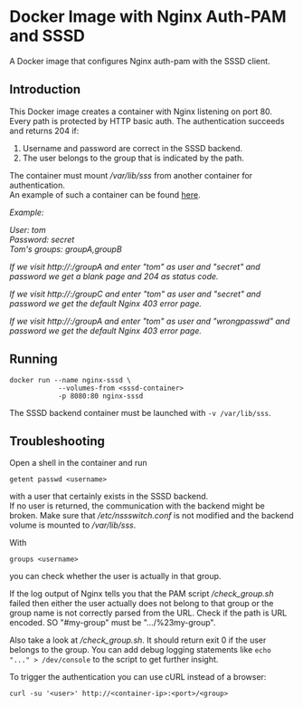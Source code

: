 # Docker Image with Nginx Auth-PAM and SSSD
A Docker image that configures Nginx auth-pam with the SSSD client.

## Introduction

This Docker image creates a container with Nginx listening on port 80. 
Every path is protected by HTTP basic auth. The authentication succeeds and returns 204 if:

1. Username and password are correct in the SSSD backend.
2. The user belongs to the group that is indicated by the path.

The container must mount */var/lib/sss* from another container for authentication.  
An example of such a container can be found [here](https://github.com/phihos/docker-sssd-krb5-ldap/).

*Example:*

*User: tom  
Password: secret  
Tom's groups: groupA,groupB*

*If we visit http://<container-ip>:<port>/groupA and enter "tom" as user and "secret" and password we get a blank page and 204 as status code.*

*If we visit http://<container-ip>:<port>/groupC and enter "tom" as user and "secret" and password we get the default Nginx 403 error page.*

*If we visit http://<container-ip>:<port>/groupA and enter "tom" as user and "wrongpasswd" and password we get the default Nginx 403 error page.*

## Running

```
docker run --name nginx-sssd \
            --volumes-from <sssd-container> 
            -p 8080:80 nginx-sssd
```

The SSSD backend container must be launched with ```-v /var/lib/sss```.

## Troubleshooting

Open a shell in the container and run

```
getent passwd <username>
```

with a user that certainly exists in the SSSD backend.  
If no user is returned, the communication with the backend might be broken. 
Make sure that */etc/nssswitch.conf* is not modified and the backend volume is mounted to */var/lib/sss*.

With
```
groups <username>
```
you can check whether the user is actually in that group.

If the log output of Nginx tells you that the PAM script */check_group.sh* failed then either the user actually does not belong to that group
or the group name is not correctly parsed from the URL. Check if the path is URL encoded. SO "#my-group" must be ".../%23my-group".  

Also take a look at */check_group.sh*. It should return exit 0 if the user belongs to the group.
You can add debug logging statements like ```echo "..." > /dev/console``` to the script to get further insight.

To trigger the authentication you can use cURL instead of a browser:

```
curl -su '<user>' http://<container-ip>:<port>/<group>
```
